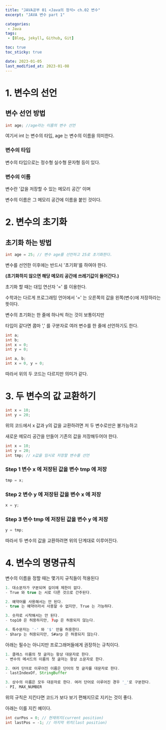 ```yaml
---
title: "JAVA공부 01 <Java의 정석> ch.02 변수"
excerpt: "JAVA 변수 part 1"

categories:
 - Java
tags:
 - [Blog, jekyll, Github, Git]

toc: true
toc_sticky: true

date: 2023-01-05
last_modified_at: 2023-01-08
---
```


# 1. 변수의 선언

## 변수 선언 방법

```java
int age; //age라는 이름의 변수 선언
```

여기서 int 는 변수의 타입, age 는 변수의 이름을 의미한다.

### 변수의 타입

변수의 타입으로는 정수형 실수형 문자형 등이 있다.

### 변수의 이름

변수란 '값을 저장할 수 있는 메모리 공간' 이며

변수의 이름은 그 메모리 공간에 이름을 붙인 것이다.

# 2. 변수의 초기화

## 초기화 하는 방법
```java
int age = 25; // 변수 age를 선언하고 25로 초기화한다.
```
변수를 선언한 이후에는 반드시 '초기화'를 하여야 한다.

__(초기화하지 않으면 해당 메모리 공간에 쓰레기값이 들어간다.)__

초기화 할 때는 대입 연산자 '=' 를 이용한다.

수학과는 다르게 프로그래밍 언어에서 '=' 는 오른쪽의 값을 왼쪽(변수)에 저장하라는 뜻이다.

변수의 초기화는 한 줄에 하나씩 하는 것이 보통이지만

타입이 같다면 콤마 ',' 를 구분자로 여러 변수를 한 줄에 선언하기도 한다.

```java
int a;
int b;
int x = 0;
int y = 0;
```
```java
int a, b;
int x = 0, y = 0;
```
따라서 위의 두 코드는 다르지만 의미가 같다.

# 3. 두 변수의 값 교환하기

```java
int x = 10;
int y = 20;
```
위의 코드에서 x 값과 y의 값을 교환하려면 저 두 변수로만은 불가능하고

새로운 메모리 공간을 만들어 기존의 값을 저장해두어야 한다.

 ```java
 int x = 10;
 int y = 20;
 int tmp; // x값을 임시로 저장할 변수를 선언
 ```

 ### Step 1 변수 x 에 저장된 값을 변수 tmp 에 저장
 ```java
 tmp = x;
 ```

 ### Step 2 변수 y 에 저장된 값을 변수 x 에 저장
 ```java
 x = y;
 ```

 ### Step 3 변수 tmp 에 저장된 값을 변수 y 에 저장
 ```java
 y = tmp;
 ```

따라서 두 변수의 값을 교환하려면 위의 단계대로 이루어진다.

# 4. 변수의 명명규칙

변수의 이름을 정할 때는 몇가지 규칙들이 적용된다
```java
1. 대소문자가 구분되며 길이에 제한이 없다.
- True 와 true 는 서로 다른 것으로 간주된다.

2. 예약어를 사용해서는 안 된다.
- true 는 예약어라서 사용할 수 없지만, True 는 가능하다.

3. 숫자로 시작해서는 안 된다.
- top10 은 허용하지만, 7up 은 허용되지 않는다.

4. 특수문자는 '-' 와 '$' 만을 허용한다.
- $harp 는 허용되지만, S#arp 은 허용되지 않는다.
```
아래는 필수는 아니지만 프로그래머들에게 권장하는 규칙이다.

```java
1. 클래스 이름의 첫 글자는 항상 대문자로 한다.
- 변수의 메서드의 이름의 첫 글자는 항상 소문자로 한다.

2. 여러 단어로 이루어진 이름은 단어의 첫 글자를 대문자로 한다.
- lastIndexOf, StringBuffer

3. 상수의 이름은 모두 대문자로 한다. 여러 단어로 이루어진 경우 '_'로 구분한다.
- PI, MAX_NUMBER
```

위의 규칙은 지킨다면 코드가 보다 보기 편해지므로 지키는 것이 좋다.

아래는 이를 지킨 예이다.

```java
int curPos = 0; // 현재위치(current position)
int lastPos = -1; // 마지막 위치(last position)
```


